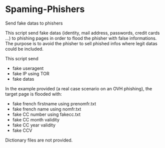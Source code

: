 # Spaming-Phishers
Send fake datas to phishers

This script send fake datas (identity, mail address, passwords, credit cards ...) to phishing pages in order to flood the phisher with false informations. The purpose is to avoid the phisher to sell phished infos where legit datas could be included.

This script send
* fake useragent
* fake IP using TOR
* fake datas

In the example provided (a real case scenario on an OVH phishing), the target page is flooded with:
* fake french firstname using prenomfr.txt
* fake french name using nomfr.txt
* fake CC number using fakecc.txt
* fake CC month validity
* fake CC year validity
* fake CCV

Dictionary files are not provided.
